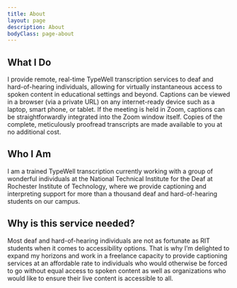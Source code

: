 ```yaml
---
title: About
layout: page
description: About
bodyClass: page-about
---
```


## What I Do
I provide remote, real-time TypeWell transcription services to deaf and hard-of-hearing individuals, allowing for virtually instantaneous access to spoken content in educational settings and beyond. Captions can be viewed in a browser (via a private URL) on any internet-ready device such as a laptop, smart phone, or tablet. If the meeting is held in Zoom, captions can be straightforwardly integrated into the Zoom window itself. Copies of the complete, meticulously proofread transcripts are made available to you at no additional cost.

## Who I Am
I am a trained TypeWell transcription currently working with a group of wonderful individuals at the National Technical Institute for the Deaf at Rochester Institute of Technology, where we provide captioning and interpreting support for more than a thousand deaf and hard-of-hearing students on our campus.

## Why is this service needed?
Most deaf and hard-of-hearing individuals are not as fortunate as RIT students when it comes to accessibility options. That is why I’m delighted to expand my horizons and work in a freelance capacity to provide captioning services at an affordable rate to individuals who would otherwise be forced to go without equal access to spoken content as well as organizations who would like to ensure their live content is accessible to all.